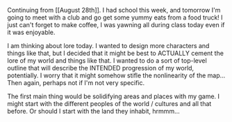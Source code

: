 Continuing from [[August 28th]]. I had school this week, and tomorrow I'm going to meet with a club and go get some yummy eats from a food truck! I just can't forget to make coffee, I was yawning all during class today even if it was enjoyable.

I am thinking about lore today. I wanted to design more characters and things like that, but I decided that it might be best to ACTUALLY cement the lore of my world and things like that. I wanted to do a sort of top-level outline that will describe the INTENDED progression of my world, potentially. I worry that it might somehow stifle the nonlinearity of the map... Then again, perhaps not if I'm not very specific.

The first main thing would be solidifying areas and places with my game. I might start with the different peoples of the world / cultures and all that before. Or should I start with the land they inhabit, hrmmm...